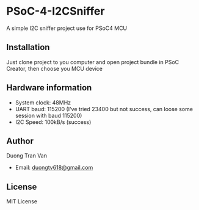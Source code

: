 # PSoC-4-I2CSniffer
A simple I2C sniffer project use for PSoC4 MCU

## Installation
Just clone project to you computer and open project bundle in PSoC Creator, then choose you MCU device

## Hardware information
- System clock: 48MHz
- UART baud: 115200 (I've tried 23400 but not success, can loose some session with baud 115200)
- I2C Speed: 100kB/s (success)

## Author
Duong Tran Van
- Email: duongtv618@gmail.com

## License
MIT License
